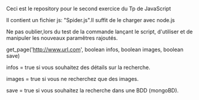 Ceci est le repository pour le second exercice du Tp de JavaScript

Il contient un fichier js: "Spider.js".Il suffit de le charger avec node.js

Ne pas oublier,lors du test de la commande lançant le script, d'utiliser et de manipuler les nouveaux paramêtres rajoutés.

get_page('http://www.url.com', boolean infos, boolean images, boolean save)

infos = true  si vous souhaitez des détails sur la recherche.

images = true si vous ne recherchez que des images.

save = true si vous souhaitez la recherche dans une BDD (mongoBD).
